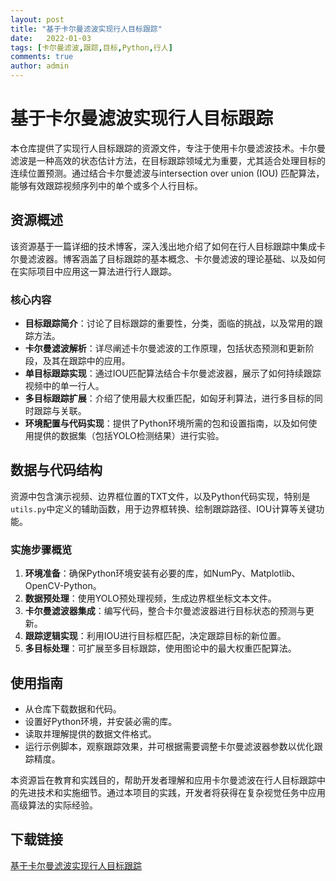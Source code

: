 ```yaml
---
layout: post
title: "基于卡尔曼滤波实现行人目标跟踪"
date:   2022-01-03
tags: [卡尔曼滤波,跟踪,目标,Python,行人]
comments: true
author: admin
---
```

# 基于卡尔曼滤波实现行人目标跟踪

本仓库提供了实现行人目标跟踪的资源文件，专注于使用卡尔曼滤波技术。卡尔曼滤波是一种高效的状态估计方法，在目标跟踪领域尤为重要，尤其适合处理目标的连续位置预测。通过结合卡尔曼滤波与intersection over union (IOU) 匹配算法，能够有效跟踪视频序列中的单个或多个人行目标。

## 资源概述

该资源基于一篇详细的技术博客，深入浅出地介绍了如何在行人目标跟踪中集成卡尔曼滤波器。博客涵盖了目标跟踪的基本概念、卡尔曼滤波的理论基础、以及如何在实际项目中应用这一算法进行行人跟踪。

### 核心内容

- **目标跟踪简介**：讨论了目标跟踪的重要性，分类，面临的挑战，以及常用的跟踪方法。
- **卡尔曼滤波解析**：详尽阐述卡尔曼滤波的工作原理，包括状态预测和更新阶段，及其在跟踪中的应用。
- **单目标跟踪实现**：通过IOU匹配算法结合卡尔曼滤波器，展示了如何持续跟踪视频中的单一行人。
- **多目标跟踪扩展**：介绍了使用最大权重匹配，如匈牙利算法，进行多目标的同时跟踪与关联。
- **环境配置与代码实现**：提供了Python环境所需的包和设置指南，以及如何使用提供的数据集（包括YOLO检测结果）进行实验。

## 数据与代码结构

资源中包含演示视频、边界框位置的TXT文件，以及Python代码实现，特别是`utils.py`中定义的辅助函数，用于边界框转换、绘制跟踪路径、IOU计算等关键功能。

### 实施步骤概览

1. **环境准备**：确保Python环境安装有必要的库，如NumPy、Matplotlib、OpenCV-Python。
2. **数据预处理**：使用YOLO预处理视频，生成边界框坐标文本文件。
3. **卡尔曼滤波器集成**：编写代码，整合卡尔曼滤波器进行目标状态的预测与更新。
4. **跟踪逻辑实现**：利用IOU进行目标框匹配，决定跟踪目标的新位置。
5. **多目标处理**：可扩展至多目标跟踪，使用图论中的最大权重匹配算法。

## 使用指南

- 从仓库下载数据和代码。
- 设置好Python环境，并安装必需的库。
- 读取并理解提供的数据文件格式。
- 运行示例脚本，观察跟踪效果，并可根据需要调整卡尔曼滤波器参数以优化跟踪精度。

本资源旨在教育和实践目的，帮助开发者理解和应用卡尔曼滤波在行人目标跟踪中的先进技术和实施细节。通过本项目的实践，开发者将获得在复杂视觉任务中应用高级算法的实际经验。

## 下载链接

[基于卡尔曼滤波实现行人目标跟踪](https://pan.quark.cn/s/4ce509d77d28)